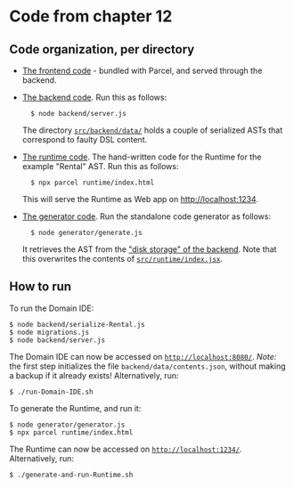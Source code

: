 # Code from chapter 12


## Code organization, per directory

* [The frontend code](./frontend) - bundled with Parcel, and served through the backend.

* [The backend code](./backend).
    Run this as follows:

        $ node backend/server.js

    The directory [`src/backend/data/`](./src/backend/data/) holds a couple of serialized ASTs that correspond to faulty DSL content.

* [The runtime code](./runtime).
    The hand-written code for the Runtime for the example "Rental" AST.
    Run this as follows:

        $ npx parcel runtime/index.html

    This will serve the Runtime as Web app on [http://localhost:1234]().

* [The generator code](./generator).
    Run the standalone code generator as follows:

        $ node generator/generate.js

    It retrieves the AST from the ["disk storage" of the backend](./backend/contents.json).
    Note that this overwrites the contents of [`src/runtime/index.jsx`](./src/runtime/index.jsx).


## How to run

To run the Domain IDE:

    $ node backend/serialize-Rental.js
    $ node migrations.js
    $ node backend/server.js

The Domain IDE can now be accessed on [`http://localhost:8080/`](http://localhost:8080/).
_Note:_ the first step initializes the file `backend/data/contents.json`, without making a backup if it already exists!
Alternatively, run:

    $ ./run-Domain-IDE.sh

To generate the Runtime, and run it:

    $ node generator/generator.js
    $ npx parcel runtime/index.html

The Runtime can now be accessed on [`http://localhost:1234/`](http://localhost:1234/).
Alternatively, run:

    $ ./generate-and-run-Runtime.sh

